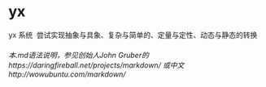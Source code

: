 # yx  
yx 系统  尝试实现抽象与具象、复杂与简单的、定量与定性、动态与静态的转换  

###### 本.md语法说明，参见创始人John Gruber的https://daringfireball.net/projects/markdown/ 或中文http://wowubuntu.com/markdown/
